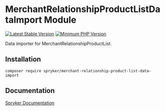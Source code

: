 # MerchantRelationshipProductListDataImport Module
[![Latest Stable Version](https://poser.pugx.org/spryker/merchant-relationship-product-list-data-import/v/stable.svg)](https://packagist.org/packages/spryker/merchant-relationship-product-list-data-import)
[![Minimum PHP Version](https://img.shields.io/badge/php-%3E%3D%207.3-8892BF.svg)](https://php.net/)

Data importer for MerchantRelationshipProductList.

## Installation

```
composer require spryker/merchant-relationship-product-list-data-import
```

## Documentation

[Spryker Documentation](https://academy.spryker.com/developing_with_spryker/module_guide/modules.html)
